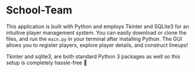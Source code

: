 # School-Team

This application is built with Python and employs Tkinter and SQLite3 for an intuitive player management system. You can easily download or clone the files, and run the `main.py` in your terminal after installing Python. The GUI allows you to register players, explore player details, and construct lineups! 

Tkinter and sqlite3, are both standard Python 3 packages as well so this setup is completely hassle-free 🙂
